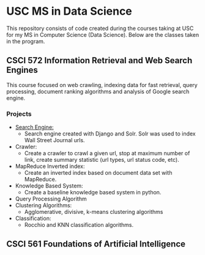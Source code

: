 # USC MS in Data Science

This repository consists of code created during the courses taking at USC for my MS in Computer Science (Data Science). Below are the classes taken in the program.

## CSCI 572 Information Retrieval and Web Search Engines

This course focused on web crawling, indexing data for fast retrieval, query processing, document ranking algorithms and analysis of Google search engine.

### Projects

- [Search Engine:](https://github.com/joemehltretter/USC/tree/master/CSCI572/searchEngine/searchEngine) 
  - Search engine created with Django and Solr. Solr was used to index Wall Street Journal urls.
- Crawler: 
  - Create a crawler to crawl a given url, stop at maximum number of link, create summary statistic (url types, url status code, etc).
- MapReduce Inverted index: 
  - Create an inverted index based on document data set with MapReduce.
- Knowledge Based System: 
  - Create a baseline knowledge based system in python.
- Query Processing Algorithm
- Clustering Algorithms: 
  - Agglomerative, divisive, k-means clustering algorithms
- Classification: 
  - Rocchio and KNN classification algorithms.


## CSCI 561 Foundations of Artificial Intelligence
